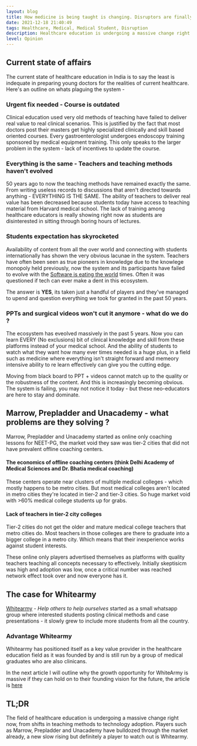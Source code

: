 ```yaml
---
layout: blog
title: How medicine is being taught is changing. Disruptors are finally here
date: 2021-12-18 21:40:49
tags: Healthcare, Medical, Medical Student, Disruption
description: Healthcare education is undergoing a massive change right now. Players such as PrepLadder, Marrow and Whitearmy are here to stay for a reason.
level: Opinion
---
```


## Current state of affairs
The current state of healthcare education in India is to say the least is indequate in preparing young doctors for the realities of current healthcare. Here's an outline on whats plaguing the system - 

### Urgent fix needed - Course is outdated
Clinical education used very old methods of teaching have failed to deliver real value to real clinical scenarios. This is justified by the fact that most doctors post their masters get highly specialized clinically and skill based oriented courses. Every gastroenterologist undergoes endoscopy training sponsored by medical equipment training. This only speaks to the larger problem in the system - lack of incentives to update the course.

### Everything is the same - Teachers and teaching methods haven't evolved
50 years ago to now the teaching methods have remained exactly the same. From writing useless records to discussions that aren't directed towards anything - EVERYTHING IS THE SAME. The ability of teachers to deliver real value has been decreased because students today have access to teaching material from Harvard medical school. The lack of training among healthcare educators is really showing right now as students are disinterested in sitting through boring hours of lectures.

### Students expectation has skyrocketed
Availability of content from all the over world and connecting with students internationally has shown the very obvious lacunae in the system. Teachers have often been seen as true pioneers in knowledge due to the knowlege monopoly held previously, now the system and its participants have failed to evolve with the [Software is eating the world](https://a16z.com/) times. Often it was questioned if tech can ever make a dent in this ecosystem.

The answer is **YES**, its taken just a handful of players and they've managed to upend and question everything we took for granted in the past 50 years.

### PPTs and surgical videos won't cut it anymore - what do we do ?
The ecosystem has eveolved massively in the past 5 years. Now you can learn EVERY (No exclusions) bit of clinical knowledge and skill from these platforms instead of your medical school. And the ability of students to watch what they want how many ever times needed is a huge plus, in a field such as medicine where everything isn't straight forward and memeory intensive ability to re learn effectively can give you the cutting edge. 

Moving from black board to PPT + videos cannot match up to the quality or the robustness of the content. And this is increasingly becoming obvious. The system is failing, you may not notice it today - but these neo-educators are here to stay and dominate.

## Marrow, Prepladder and Unacademy - what problems are they solving ?
Marrow, Prepladder and Unacademy started as online only coaching lessons for NEET-PG, the market void they saw was tier-2 cities that did not have prevalent offline coaching centers. 
#### The economics of offline coaching centers (think Delhi Academy of Medical Sciences  and Dr. Bhatia medical coaching) 
These centers operate near clusters of multiple medical colleges - which mostly happens to be metro cities. But most medical colleges aren't located in metro cities they're located in tier-2 and tier-3 cities. So huge market void with >60% medical college students up for grabs.
#### Lack of teachers in tier-2 city colleges
Tier-2 cities do not get the older and mature medical college teachers that metro cities do. Most teachers in those colleges are there to graduate into a bigger college in a metro city. Which means that their inexperience works against student interests.

These online only players advertised themselves as platforms with quality teachers teaching all concepts necessary to effectively. Initially skeptisicm was high and adoption was low, once a critical number was reached network effect took over and now everyone has it.

## The case for Whitearmy
[Whitearmy](https://thewhitearmy.in/) - *Help others to help ourselves* started as a small whatsapp group where interested students posting clinical methods and case presentations - it slowly grew to include more students from all the country.
### Advantage Whitearmy
Whitearmy has positioned itself as a key value provider in the healthcare education field as it was founded by and is still run by a group of medical graduates who are also clinicans. 

In the next article I will outline why the growth opportunity for WhiteArmy is massive if they can hold on to their founding vision for the future, the article is [here](/post/whitearmy-opportunities-risks-and-future)


## TL;DR
The field of healthcare education is undergoing a massive change right now, from shifts in teaching methods to technology adoption. Players such as Marrow, Prepladder and Unacademy have bulldozed through the market already, a new slow rising but definitely a player to watch out is Whitearmy.